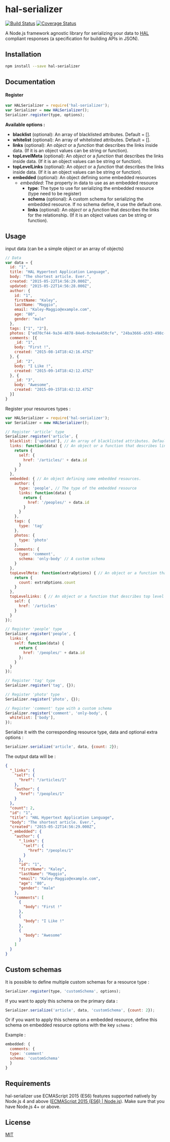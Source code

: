 # hal-serializer
[![Build Status](https://travis-ci.org/danivek/hal-serializer.svg?branch=master)](https://travis-ci.org/danivek/hal-serializer)
[![Coverage Status](https://coveralls.io/repos/github/danivek/hal-serializer/badge.svg?branch=master)](https://coveralls.io/github/danivek/hal-serializer?branch=master)


A Node.js framework agnostic library for serializing your data to [HAL](http://stateless.co/hal_specification.html) compliant responses (a specification for building APIs in JSON).

## Installation
```bash
npm install --save hal-serializer
```

## Documentation

#### Register

```javascript
var HALSerializer = require('hal-serializer');
var Serializer = new HALSerializer();
Serializer.register(type, options);
```
**Available options :**

- **blacklist** (optional): An array of blacklisted attributes. Default = [].
- **whitelist** (optional): An array of whitelisted attributes. Default = [].
- **links** (optional): An *object* or a *function* that describes the links inside data. (If it is an object values can be string or function).
- **topLevelMeta** (optional): An *object* or a *function* that describes the links inside data. (If it is an object values can be string or function).
- **topLevelLinks** (optional): An *object* or a *function* that describes the links inside data. (If it is an object values can be string or function).
- **embedded** (optional): An object defining some embedded resources
    - *embedded*: The property in data to use as an embedded resource
        - **type**: The type to use for serializing the embedded resource (type need to be register)
        - **schema** (optional): A custom schema for serializing the embedded resource. If no schema define, it use the default one.
        - **links** (optional): An *object* or a *function* that describes the links for the relationship. (If it is an object values can be string or function).

## Usage

input data (can be a simple object or an array of objects)
```javascript
// Data
var data = {
  id: "1",
  title: "HAL Hypertext Application Language",
  body: "The shortest article. Ever.",
  created: "2015-05-22T14:56:29.000Z",
  updated: "2015-05-22T14:56:28.000Z",
  author: {
    id: "1",
    firstName: "Kaley",
    lastName: "Maggio",
    email: "Kaley-Maggio@example.com",
    age: "80",
    gender: "male"
  },
  tags: ["1", "2"],
  photos: ["ed70cf44-9a34-4878-84e6-0c0e4a450cfe", "24ba3666-a593-498c-9f5d-55a4ee08c72e", "f386492d-df61-4573-b4e3-54f6f5d08acf"],
  comments: [{
    _id: "1",
    body: "First !",
    created: "2015-08-14T18:42:16.475Z"
  }, {
    _id: "2",
    body: "I Like !",
    created: "2015-09-14T18:42:12.475Z"
  }, {
    _id: "3",
    body: "Awesome",
    created: "2015-09-15T18:42:12.475Z"
  }]
}
```

Register your resources types :
```javascript
var HALSerializer = require('hal-serializer');
var Serializer = new HALSerializer();

// Register 'article' type
Serializer.register('article', {
  blacklist: ['updated'], // An array of blacklisted attributes. Default = []
  links: function(data) { // An object or a function that describes links.
    return {
      self: {
        href: '/articles/' + data.id
      }
    }
  },
  embedded: { // An object defining some embedded resources.
    author: {
      type: 'people', // The type of the embedded resource
      links: function(data) {
        return {
          href: '/peoples/' + data.id
        }
      }
    },
    tags: {
      type: 'tag'
    },
    photos: {
      type: 'photo'
    },
    comments: {
      type: 'comment',
      schema: 'only-body' // A custom schema
    }
  },
  topLevelMeta: function(extraOptions) { // An object or a function that describes top level meta.
    return {
      count: extraOptions.count
    }
  },
  topLevelLinks: { // An object or a function that describes top level links.
    self: {
      href: '/articles'
    }
  }
});

// Register 'people' type
Serializer.register('people', {
  links: {
    self: function(data) {
      return {
        href: '/peoples/' + data.id
      };
    }
  }
});

// Register 'tag' type
Serializer.register('tag', {});

// Register 'photo' type
Serializer.register('photo', {});

// Register 'comment' type with a custom schema
Serializer.register('comment', 'only-body', {
  whitelist: ['body'],
});
```

Serialize it with the corresponding resource type, data and optional extra options :

```javascript
Serializer.serialize('article', data, {count: 2});
```

The output data will be :
```JSON
{
  "_links": {
    "self": {
      "href": "/articles/1"
    },
    "author": {
      "href": "/peoples/1"
    }
  },
  "count": 2,
  "id": "1",
  "title": "HAL Hypertext Application Language",
  "body": "The shortest article. Ever.",
  "created": "2015-05-22T14:56:29.000Z",
  "_embedded": {
    "author": {
      "_links": {
        "self": {
          "href": "/peoples/1"
        }
      },
      "id": "1",
      "firstName": "Kaley",
      "lastName": "Maggio",
      "email": "Kaley-Maggio@example.com",
      "age": "80",
      "gender": "male"
    },
    "comments": [
      {
        "body": "First !"
      },
      {
        "body": "I Like !"
      },
      {
        "body": "Awesome"
      }
    ]
  }
}
```

## Custom schemas

It is possible to define multiple custom schemas for a resource type :

```javascript
Serializer.register(type, 'customSchema', options);
```

If you want to apply this schema on the primary data :

```javascript
Serializer.serialize('article', data, 'customSchema', {count: 2});
```

Or if you want to apply this schema on a embedded resource, define this schema on embedded resource options with the key `schema` :

Example :
```javascript
embedded: {
  comments: {
  type: 'comment'
  schema: 'customSchema'
  }
}
```

## Requirements

hal-serializer use ECMAScript 2015 (ES6) features supported natively by Node.js 4 and above ([ECMAScript 2015 (ES6) | Node.js](https://nodejs.org/en/docs/es6/)). Make sure that you have Node.js 4+ or above.

## License

[MIT](https://github.com/danivek/hal-serializer/blob/master/LICENSE)
